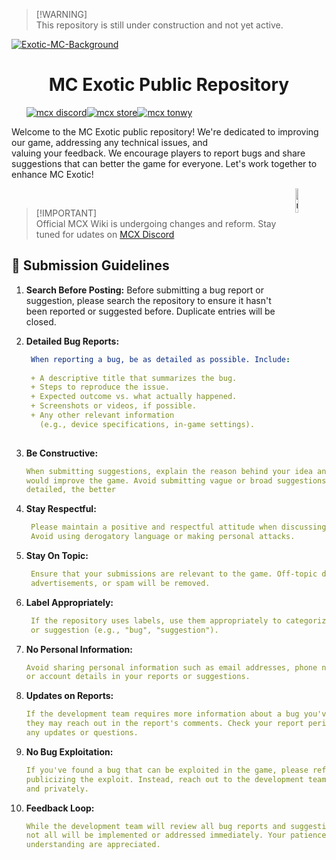> [!WARNING]\
> This repository is still under construction and not yet active.

<a align='center' href="https://ibb.co/jDR2Qm4"><img src="https://i.ibb.co/QjjfbW3/Exotic-MC-Background-Banndic.png" alt="Exotic-MC-Background" border="0"></a>

<!--<p align='center'><a href="#"><img src="https://i.ibb.co/2gZZxQw/mcx.png" alt="mcx" border="0" width=15%></a></p> -->
<h1 align='center'>MC Exotic Public Repository</h1>

&nbsp;&nbsp;&nbsp;&nbsp;&nbsp;&nbsp;<a href='https://discord.gg/' align='left'><img src="https://custom-icon-badges.demolab.com/discord/937775755268599869?style=for-the-badge&logo=discord&logoColor=white&label=MCX Discord&labelColor=thite&color=magenta" alt="mcx discord"/></a><a align='left' href='https://store.themcx.com/'><img src="https://custom-icon-badges.demolab.com/badge/952%20purchases-f2851f?style=for-the-badge&logo=basket-op&logoColor=white&label=MC%20Exotic%20Store&color=f2851f" alt="mcx store"/></a><a href='https://themcx.com/'><img src="https://custom-icon-badges.demolab.com/badge/JOIN%20US%20TODAY-14b758?style=for-the-badge&logo=mcblock&label=themcx.com&color=19d389" alt="mcx tonwy"/></a><!--<a align='right'><img alt="YouTube Channel Views" src="https://img.shields.io/youtube/channel/views/UCDavgpsuFi_bv0r_mpDHr1g?style=for-the-badge&logo=youtube&label=MCX%20Youtube&link=https%3A%2F%2Fwww.youtube.com%2F%40mcexotic%2Ffeatured"></a>-->

<p align='left'> Welcome to the MC Exotic public repository! We're dedicated to improving our game, addressing any technical issues, and <br>valuing your feedback. We encourage players to report bugs and share suggestions that can better the game for everyone. 
Let's work together to enhance MC Exotic!  </p>
<img align='right' src="https://i.ibb.co/FgHH2M9/mcx.png" alt="mcx" width=10% border="0" width=280>


<br>

> [!IMPORTANT]\
> Official MCX Wiki is undergoing changes and reform. Stay tuned for udates on [MCX Discord](https://discord.gg/)

## 📖 Submission Guidelines
1. **Search Before Posting:**
    Before submitting a bug report or suggestion, please search the repository to ensure it hasn't been reported or suggested before. Duplicate entries will be closed.
2. **Detailed Bug Reports:**
   
   ```yml
    When reporting a bug, be as detailed as possible. Include:
    
    + A descriptive title that summarizes the bug.
    + Steps to reproduce the issue.
    + Expected outcome vs. what actually happened.
    + Screenshots or videos, if possible.
    + Any other relevant information
      (e.g., device specifications, in-game settings).
     
4. **Be Constructive:**
   
    ```yml
    When submitting suggestions, explain the reason behind your idea and how it
    would improve the game. Avoid submitting vague or broad suggestions; the more
    detailed, the better
   
5. **Stay Respectful:**

   ```yml
    Please maintain a positive and respectful attitude when discussing bugs or suggestions.
    Avoid using derogatory language or making personal attacks.
   
6. **Stay On Topic:**

   ```yml
    Ensure that your submissions are relevant to the game. Off-topic discussions,
    advertisements, or spam will be removed.
   
8. **Label Appropriately:**

   ```yml
    If the repository uses labels, use them appropriately to categorize your report
    or suggestion (e.g., "bug", "suggestion").
   
10. **No Personal Information:**

    ```yml
    Avoid sharing personal information such as email addresses, phone numbers,
    or account details in your reports or suggestions.

14. **Updates on Reports:**

    ```yml
    If the development team requires more information about a bug you've reported,
    they may reach out in the report's comments. Check your report periodically for
    any updates or questions.
    
16. **No Bug Exploitation:**

    ```yml
    If you've found a bug that can be exploited in the game, please refrain from
    publicizing the exploit. Instead, reach out to the development team directly
    and privately.
    
18. **Feedback Loop:**

    ```yml
    While the development team will review all bug reports and suggestions,
    not all will be implemented or addressed immediately. Your patience and
    understanding are appreciated.

